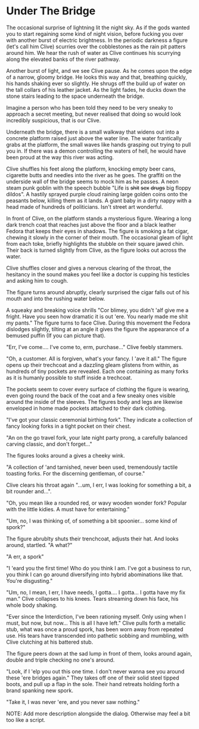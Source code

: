 # Under The Bridge

The occasional surprise of lightning lit the night sky. As if the gods wanted you to start regaining some kind of night vision, before fucking you over with another burst of electric brightness. In the periodic darkness a figure (let's call him Clive) scurries over the cobblestones as the rain pit patters around him. We hear the rush of water as Clive continues his scurrying along the elevated banks of the river pathway.

Another burst of light, and we see Clive pause. As he comes upon the edge of a narrow, gloomy bridge. He looks this way and that, breathing quickly, his hands shaking ever so slightly. He shrugs off the build up of water on the tall collars of his leather jacket. As the light fades, he ducks down the stone stairs leading to the space underneath the bridge.

Imagine a person who has been told they need to be very sneaky to approach a secret meeting, but never realised that doing so would look incredibly suspicious, that is our Clive. 

Underneath the bridge, there is a small walkway that widens out into a concrete platform raised just above the water line. The water frantically grabs at the platform, the small waves like hands grasping out trying to pull you in. If there was a demon controlling the waters of hell, he would have been proud at the way this river was acting.

Clive shuffles his feet along the platform, knocking empty beer cans, cigarette butts and needles into the river as he goes. The graffiti on the underside wall of the bridge seems to mock him as he passes. A neon steam punk goblin with the speech bubble "Life is ~~shit~~ ~~sex~~ ~~drugs~~ big floppy dildos". A hastily sprayed purple cloud raining large golden coins onto the peasants below, killing them as it lands. A giant baby in a dirty nappy with a head made of hundreds of politicians. Isn't street art wonderful.

In front of Clive, on the platform stands a mysterious figure. Wearing a long dark trench coat that reaches just above the floor and a black leather Fedora that keeps their eyes in shadows. The figure is smoking a fat cigar, chewing it slowly in the corner of their mouth. The occasional gleam of light from each toke, briefly highlights the stubble on their square jawed chin. Their back is turned slightly from Clive, as the figure looks out across the water.

Clive shuffles closer and gives a nervous clearing of the throat, the hesitancy in the sound makes you feel like a doctor is cupping his testicles and asking him to cough.

The figure turns around abruptly, clearly surprised the cigar falls out of his mouth and into the rushing water below.

A squeaky and breaking voice shrills "Cor blimey, you didn't 'alf give me a fright. Have you seen how dramatic it is out 'ere. You nearly made me shit my pants." The figure turns to face Clive. During this movement the Fedora dislodges slightly, tilting at an angle it gives the figure the appearance of a bemused puffin (If you can picture that).

"Err, I've come.... I've come to, erm, purchase..." Clive feebly stammers.

"Oh, a customer. All is forgiven, what's your fancy. I 'ave it all." The figure opens up their trechcoat and a dazzling gleam glistens from within, as hundreds of tiny pockets are revealed. Each one containing as many forks as it is humanly possible to stuff inside a trechcoat.

The pockets seem to cover every surface of clothing the figure is wearing, even going round the back of the coat and a few sneaky ones visible around the inside of the sleeves. The figures body and legs are likewise enveloped in home made pockets attached to their dark clothing.

"I've got your classic ceremonial birthing fork". They indicate a collection of fancy looking forks in a tight pocket on their chest.

"An on the go travel fork, your late night party prong, a carefully balanced carving classic, and don't forget..."

The figures looks around a gives a cheeky wink.

"A collection of 'and tarnished, never been used, tremendously tactile toasting forks. For the discerning gentleman, of course."

Clive clears his throat again "...um, I err, I was looking for something a bit, a bit rounder and...".

"Oh, you mean like a rounded red, or wavy wooden wonder fork? Popular with the little kidies. A must have for entertaining."

"Um, no, I was thinking of, of something a bit spoonier... some kind of spork?"

The figure abrublty shuts their trenchcoat, adjusts their hat. And looks around, startled. "A what?"

"A err, a spork"

"I 'eard you the first time! Who do you think I am. I've got a business to run, you think I can go around diversifying into hybrid abominations like that. You're disgusting."

"Um, no, I mean, I err, I have needs, I gotta.... I gotta... I gotta have my fix man." Clive collapses to his knees. Tears streaming down his face, his whole body shaking.

"Ever since the Interdiction, I've been rationing myself. Only using when I must, but now, but now... This is all I have left." Clive pulls forth a metallic stub, what was once a proud spork, has been worn away from repeated use. His tears have transcended into pathetic sobbing and mumbling, with Clive clutching at his battered stub.

The figure peers down at the sad lump in front of them, looks around again, double and triple checking no one's around.

"Look, if I 'elp you out this one time. I don't never wanna see you around these 'ere bridges again." They takes off one of their solid steel tipped boots, and pull up a flap in the sole. Their hand retreats holding forth a brand spanking new spork.

"Take it, I was never 'ere, and you never saw nothing."

NOTE: Add more description alongside the dialog. Otherwise may feel a bit too like a script.
